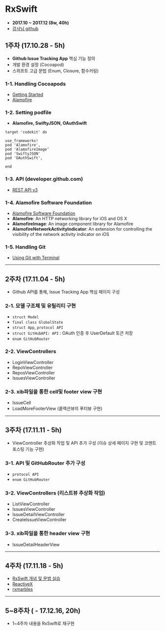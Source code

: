# RxSwift
- **2017.10 ~ 2017.12 (8w, 40h)**
- [강사님 github](https://github.com/intmain)

## 1주차 (17.10.28 - 5h)
- **Github Issue Tracking App** 핵심 기능 정의
- 개발 환경 설정 (Cocoapod)
- 스위프트 고급 문법 (Enum, Closure, 함수커링)

### 1-1. Handling Cocoapods
- [Getting Started](https://guides.cocoapods.org/using/getting-started.html)
- [Alamofire](https://cocoapods.org/?q=alamofire)

### 1-2. Setting podfile
- **Alamofire, SwiftyJSON, OAuthSwift**

```
target 'codekit' do

use_frameworks!
pod 'Alamofire',
pod 'AlamofireImage’
pod 'SwiftyJSON'
pod 'OAuthSwift',

end
```

### 1-3. API (developer.github.com)
- [REST API v3](https://developer.github.com/v3/issues/)

### 1-4. Alamofire Software Foundation
- [Alamofire Software Foundation](https://github.com/Alamofire/Foundation)
- **Alamofire**: An HTTP networking library for iOS and OS X
- **AlamofireImage**: An image component library for Alamofire
- **AlamofireNetworkActivityIndicator**: An extension for controlling the visibility of the network activity indicator on iOS

### 1-5. Handling Git
- [Using Git with Terminal](https://github.com/codepath/ios_guides/wiki/Using-Git-with-Terminal)

<hr>

## 2주차 (17.11.04 - 5h)
- Github API를 통해, Issue Tracking App 핵심 페이지 구성

### 2-1. 모델 구조체 및 유틸리티 구현
- `struct Model`
- `final class GlobalState`
- `struct App`, `protocol API`
- `struct GitHubAPI: API` : OAuth 인증 후 UserDefault 토큰 저장 
- `enum GitHubRouter`

### 2-2. ViewControllers
- LoginViewController
- RepoViewController
- ReposViewController
- IssuesViewController

### 2-3. xib파일을 통한 cell및 footer view 구현
- IssueCell
- LoadMoreFooterView (콜렉션뷰의 푸터뷰 구현)


<hr>

## 3주차 (17.11.11 - 5h)
- ViewController 추상화 작업 및 API 추가 구성 (이슈 상세 페이지 구현 및 코멘트 포스팅 기능 구현)

### 3-1. API 및 GitHubRouter 추가 구성
- `protocol API`
- `enum GitHubRouter`

### 3-2. ViewControllers (리스트뷰 추상화 작업)
- ListViewController
- IssuesViewController
- IssueDetailViewController
- CreateIssueViewController

### 3-3. xib파일을 통한 header view 구현
- IssueDetailHeaderView

<hr>

## 4주차 (17.11.18 - 5h)
- [RxSwift 개념 및 문법 실습](https://github.com/younari/RxSwiftExample)
- [ReactiveX](http://reactivex.io)
- [rxmarbles](http://rxmarbles.com)

<hr>

## 5~8주차 ( - 17.12.16, 20h)
- 1~4주차 내용을 RxSwift로 재구현
